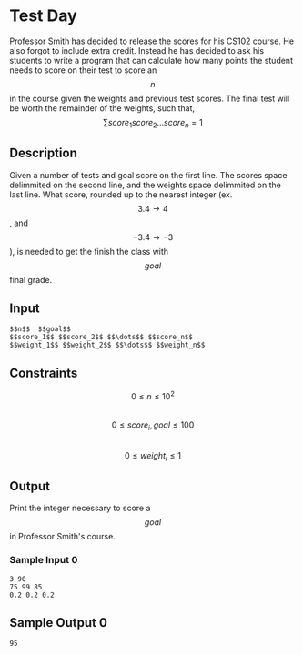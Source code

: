 # Test Day

Professor Smith has decided to release the scores for his CS102 course. He also
forgot to include extra credit. Instead he has decided to ask his students to
write a program that can calculate how many points the student needs to score on
their test to score an $$n$$ in the course given the weights and previous test
scores. The final test will be worth the remainder of the weights, such that,  
$$\sum score_1 score_2 \dots score_n = 1$$

## Description

Given a number of tests and goal score on the first line. The scores space delimmited on the
second line, and the weights space delimmited on the last line. What score,
rounded up to the nearest integer (ex. $$3.4 \rightarrow 4$$, and $$-3.4
\rightarrow -3$$), is needed to get the finish the class with $$goal$$ final
grade.

## Input

```
$$n$$  $$goal$$
$$score_1$$ $$score_2$$ $$\dots$$ $$score_n$$
$$weight_1$$ $$weight_2$$ $$\dots$$ $$weight_n$$
```

## Constraints

$$0 \leq n \leq 10^2$$   
$$0 \leq score_i, goal \leq 100$$   
$$0 \leq weight_i \leq 1$$  


## Output
Print the integer necessary to score a $$goal$$ in Professor Smith's course.

### Sample Input 0

```
3 90
75 99 85
0.2 0.2 0.2
```

## Sample Output 0

```
95
```
